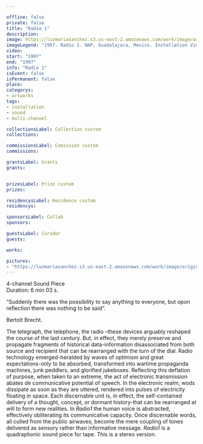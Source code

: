 ```yaml
---

offline: false
private: false
title: "Radio 1" 
description:
image: https://luzmariasanchez.s3.us-east-2.amazonaws.com/work/image/original/radio1_vi01 (1).jpg
imageLegend: "1997. Radio 1. NAP, Guadalajara, Mexico. Installation View."
video:
start: "1997"
end: "1997"
info: "Radio 1"
isEvent: false
isPermanent: false
place:
categorys:
- artworks
tags:
- installation
- sound
- multi-channel

collectionsLabel: Collection custom
collections:

commissionsLabel: Comission custom
commissions:

grantsLabel: Grants
grants:


prizesLabel: Prize custom
prizes:

residencysLabel: Residence custom
residencys:

sponsorsLabel: Collab
sponsors:

guestsLabel: Curador
guests:

works:

pictures:
- "https://luzmariasanchez.s3.us-east-2.amazonaws.com/work/image/original/radio1_vi01 (1).jpg | 1997. Radio 1. NAP, Guadalajara, Mexico. Installation View."
---
```


4-channel Sound Piece \
Duration: 6 min 03 s. 


“Suddenly there was the possibility to say anything to everyone, but opon reflection there was nothing to be said”. 

Bertolt Brecht. 




The telegraph, the telephone, the radio –these devices arguably reshaped the course of the last century. But, in effect, they merely preserve and propagate fragments of historical data-information disassociated from both source and recipient that can be rearranged with the turn of the dial. Radio technology emerged-heralded by waves of optimism and great expectations-only to be absorbed, transformed into wartime propaganda machines, junk peddlers, and glorified jukeboxes. Reflecting this deflation of purpose, when taken to an extreme, the act of electronic transmission abates de communicative potential of speech. In the electronic realm, wods dissipate as soon as they are uttered, rendered into pulses of electricity floating in space. Each discernable unit is, in effect, the self-contained delivery of a thought, concept, or dormant history-that can be rearranged at will to form new realities. In *Radio1* the human voice is abstracted, effectively obliterating its communicative capacity. Once discernable words, all culled from the public airwaves, become the mere coupling of tones delivered as sensory rather than informative message. *Radio1* is a quadraphonic sound piece for tape. This is a stereo version. 

